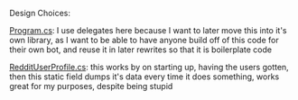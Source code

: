 Design Choices:

[Program.cs](https://github.com/Mnemosyne-20/Mnemosyne-2.1/blob/master/Mnemosyne2Reborn/Program.cs): I use delegates here because I want to later move this into it's own library, as I want to be able to have anyone build off of this code for their own bot, and reuse it in later rewrites so that it is boilerplate code

[RedditUserProfile.cs](https://github.com/Mnemosyne-20/Mnemosyne-2.1/blob/master/Mnemosyne2Reborn/UserData/RedditUserProfile.cs): this works by on starting up, having the users gotten, then this static field dumps it's data every time it does something, works great for my purposes, despite being stupid